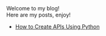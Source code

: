 
<html>
  <head>
    <title>AI, Big Data, Technology and More</title>
  </head>
  <body>
    <div id="main">
      Welcome to my blog!<br />
      Here are my posts, enjoy!<br />
      <ul>
        <li><a href="posts/how-to-create-apis-using-python.html">How to Create APIs Using Python</a></li>
      </ul>
    </div>
  </body>
</html>

